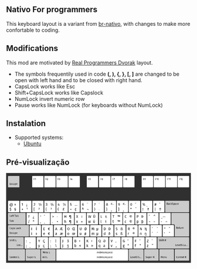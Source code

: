 ## Nativo For programmers
This keyboard layout is a variant from [br-nativo](https://pt.wikipedia.org/wiki/BR-Nativo), with changes to make more confortable to coding.

## Modifications
This mod are motivated by [Real Programmers Dvorak](https://github.com/ThePrimeagen/keyboards) layout.

* The symbols frequentily used in code **(, ), {, }, [, ]** are changed to be open with left hand and to be closed with right hand. 
* CapsLock works like Esc
* Shift+CapsLock works like Capslock
* NumLock invert numeric row
* Pause works like NumLock (for keyboards without NumLock)

## Instalation
- Supported systems:
	- [Ubuntu](./ubuntu)

## Pré-visualização
![nativo-prog](./nativo-prog.png)
